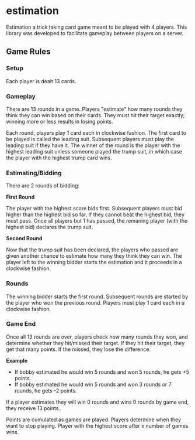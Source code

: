 # estimation

Estimation a trick taking card game meant to be played with 4 players. This library was developed to facilitate gameplay between players on a server.

## Game Rules

### Setup
Each player is dealt 13 cards.

### Gameplay
There are 13 rounds in a game. Players "estimate" how many rounds they think they can win based on their cards. They must hit their target exactly; winning more or less results in losing points.

Each round, players play 1 card each in clockwise fashion. The first card to be played is called the leading suit. Subsequent players must play the leading suit if they have it. The winner of the round is the player with the highest leading suit unless someone played the trump suit, in which case the player with the highest trump card wins.

### Estimating/Bidding
There are 2 rounds of bidding:

**First Round**

The player with the highest score bids first. Subsequent players must bid higher than the highest bid so far. If they cannot beat the highest bid, they must pass. Once all players but 1 has passed, the remaning player (with the highest bid) declares the trump suit.

**Second Round**

Now that the trump suit has been declared, the players who passed are given another chance to estimate how many they think they can win. The player left to the winning bidder starts the estimation and it proceeds in a clockwise fashion.

### Rounds

The winning bidder starts the first round. Subsequent rounds are started by the player who won the previous round. Players must play 1 card each in a clockwise fashion.

### Game End

Once all 13 rounds are over, players check how many rounds they won, and determine whether they hit/missed their target. If they hit their target, they get that many points. If the missed, they lose the difference.

**Example**

- If bobby estimated he would win 5 rounds and won 5 rounds, he gets +5 points.
- If bobby estimated he would win 5 rounds and won 3 rounds or 7 rounds, he gets -2 points.

If a player estimates they will win 0 rounds and wins 0 rounds by game end, they receive 13 points.

Points are cumulated as games are played. Players determine when they want to stop playing. Player with the highest score after x number of games wins.
